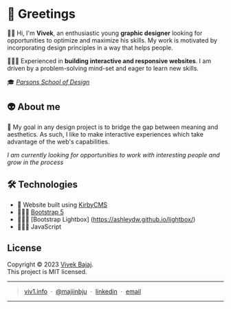 ﻿# 🐉 Greetings
👋🏾 Hi, I'm **Vivek**, an enthusiastic young **graphic designer** looking for opportunities to optimize and maximize his skills. My work is motivated by incorporating design principles in a way that helps people.

👨🏾‍💻 Experienced in **building interactive and responsive websites**. I am driven by a problem-solving mind-set and eager to learn new skills.

🎓 *[Parsons School of Design](https://www.newschool.edu/parsons/)* 

## 👽 About me
🎯 My goal in any design project is to bridge the gap between meaning and aesthetics. As such, I like to make interactive experiences which take advantage of the web's capabilities.
 
*I am currently looking for opportunities to work with interesting people and grow in the process*

## 🛠️ Technologies
-  🧱 Website built using [KirbyCMS](https://getkirby.com)
-  👨🏾‍🎨 [Bootstrap 5](https://getbootstrap.com)
-  👨🏾‍💻 [Bootstrap Lightbox] (https://ashleydw.github.io/lightbox/)
-  👷🏾‍♂️ JavaScript

## License
Copyright © 2023 [Vivek Bajaj](https://github.com/majiinbju).  
This project is MIT licensed.

---
> [viv1.info](https://www.viv1.info) &nbsp;&middot;&nbsp;
> [@majiinbju](https://github.com/majiinbju) &nbsp;&middot;&nbsp;
> [linkedin](https://www.linkedin.com/in/vivek-bajaj) &nbsp;&middot;&nbsp;
> [email](mailto:vivekbajaj14@gmail.com)
---

